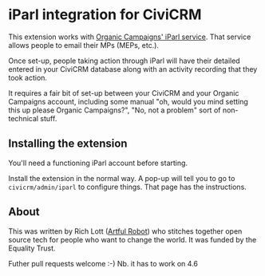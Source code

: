 # iParl integration for CiviCRM

This extension works with [Organic Campaigns' iParl service](http://www.organiccampaigns.com/). That service allows people to email their MPs (MEPs, etc.).

Once set-up, people taking action through iParl will have their detailed entered
in your CiviCRM database along with an activity recording that they took action.

It requires a fair bit of set-up between your CiviCRM and your Organic Campaigns
account, including some manual "oh, would you mind setting this up please
Organic Campaigns?", "No, not a problem" sort of non-technical stuff.

## Installing the extension

You'll need a functioning iParl account before starting.

Install the extension in the normal way. A pop-up will tell you to go to
`civicrm/admin/iparl` to configure things. That page has the instructions.

## About

This was written by Rich Lott ([Artful Robot](https://artfulrobot.uk)) who
stitches together open source tech for people who want to change the world. It
was funded by the Equality Trust.

Futher pull requests welcome :-) Nb. it has to work on 4.6
